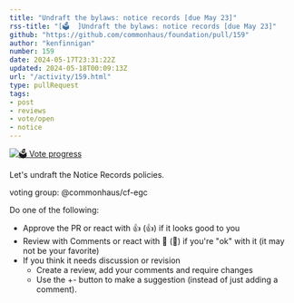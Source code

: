 ```yaml
---
title: "Undraft the bylaws: notice records [due May 23]"
rss-title: "[🗳️  ]Undraft the bylaws: notice records [due May 23]"
github: "https://github.com/commonhaus/foundation/pull/159"
author: "kenfinnigan"
number: 159
date: 2024-05-17T23:31:22Z
updated: 2024-05-18T00:09:13Z
url: "/activity/159.html"
type: pullRequest
tags:
- post
- reviews
- vote/open
- notice
---
```

[![🗳️ Vote progress](https://www.commonhaus.org/votes/commonhaus/foundation/159.svg)](https://github.com/commonhaus/foundation/pull/159#issuecomment-2118487428 "IC_kwDOKRPTI85-RY2E")

Let's undraft the Notice Records policies.

voting group: @commonhaus/cf-egc 

Do one of the following:

- Approve the PR or react with 👍 (:+1:) if it looks good to you
- Review with Comments or react with 👀 (:eyes:) if you're "ok" with it (it may not be your favorite)
- If you think it needs discussion or revision
    - Create a review, add your comments and require changes
    - Use the +- button to make a suggestion (instead of just adding a comment).

